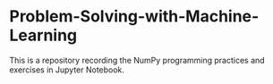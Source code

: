 # Problem-Solving-with-Machine-Learning
This is a repository recording the NumPy programming practices and exercises in Jupyter Notebook.
